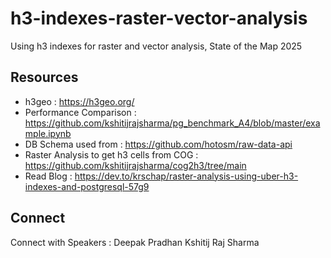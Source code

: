 # h3-indexes-raster-vector-analysis
Using h3 indexes for raster and vector analysis, State of the Map 2025


## Resources 

- h3geo : https://h3geo.org/ 
- Performance Comparison : https://github.com/kshitijrajsharma/pg_benchmark_A4/blob/master/example.ipynb
- DB Schema used from : https://github.com/hotosm/raw-data-api 
- Raster Analysis to get h3 cells from COG : https://github.com/kshitijrajsharma/cog2h3/tree/main 
- Read Blog : https://dev.to/krschap/raster-analysis-using-uber-h3-indexes-and-postgresql-57g9 

## Connect 

Connect with Speakers : 
Deepak Pradhan 
Kshitij Raj Sharma 

